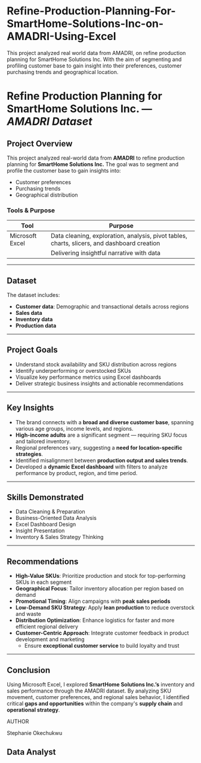 # Refine-Production-Planning-For-SmartHome-Solutions-Inc-on-AMADRI-Using-Excel
This project analyzed real world data from AMADRI, on refine production planning for SmartHome Solutions Inc. With the aim of segmenting and profiling customer base to gain insight into their preferences, customer purchasing trends and geographical location. 
# Refine Production Planning for SmartHome Solutions Inc. — *AMADRI Dataset*

##  Project Overview

This project analyzed real-world data from **AMADRI** to refine production planning for **SmartHome Solutions Inc.** The goal was to segment and profile the customer base to gain insights into:

- Customer preferences  
- Purchasing trends  
- Geographical distribution

###  Tools & Purpose

| Tool              | Purpose                                                                 |
|-------------------|-------------------------------------------------------------------------|
| Microsoft Excel   | Data cleaning, exploration, analysis, pivot tables, charts, slicers, and dashboard creation |
|                  | Delivering insightful narrative with data                                |

---

##  Dataset

The dataset includes:

- **Customer data**: Demographic and transactional details across regions  
- **Sales data**  
- **Inventory data**  
- **Production data**

---

## Project Goals

- Understand stock availability and SKU distribution across regions  
- Identify underperforming or overstocked SKUs  
- Visualize key performance metrics using Excel dashboards  
- Deliver strategic business insights and actionable recommendations  

---

##  Key Insights

- The brand connects with a **broad and diverse customer base**, spanning various age groups, income levels, and regions.
- **High-income adults** are a significant segment — requiring SKU focus and tailored inventory.
- Regional preferences vary, suggesting a **need for location-specific strategies**.
- Identified misalignment between **production output and sales trends**.
- Developed a **dynamic Excel dashboard** with filters to analyze performance by product, region, and time period.

---

## Skills Demonstrated

- Data Cleaning & Preparation  
- Business-Oriented Data Analysis  
- Excel Dashboard Design  
- Insight Presentation  
- Inventory & Sales Strategy Thinking  

---

## Recommendations

- **High-Value SKUs**: Prioritize production and stock for top-performing SKUs in each segment  
- **Geographical Focus**: Tailor inventory allocation per region based on demand  
- **Promotional Timing**: Align campaigns with **peak sales periods**  
- **Low-Demand SKU Strategy**: Apply **lean production** to reduce overstock and waste  
- **Distribution Optimization**: Enhance logistics for faster and more efficient regional delivery  
- **Customer-Centric Approach**: Integrate customer feedback in product development and marketing  
  - Ensure **exceptional customer service** to build loyalty and trust  

---

##  Conclusion

Using Microsoft Excel, I explored **SmartHome Solutions Inc.’s** inventory and sales performance through the AMADRI dataset. By analyzing SKU movement, customer preferences, and regional sales behavior, I identified critical **gaps and opportunities** within the company's **supply chain** and **operational strategy**.

AUTHOR 

Stephanie Okechukwu

Data Analyst 
---
